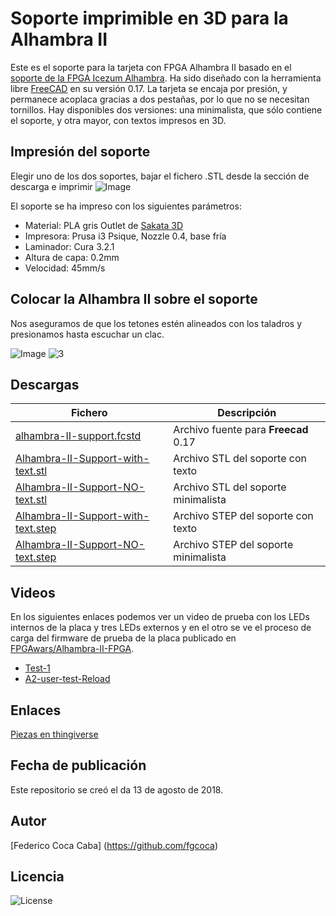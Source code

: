 # **Soporte imprimible en 3D para la Alhambra II** 

Este es el soporte para la tarjeta con FPGA Alhambra II basado en el [soporte de la FPGA Icezum Alhambra](https://github.com/FPGAwars/Icezum-Alhambra-3D-support/wiki). 
Ha sido diseñado con la herramienta libre [FreeCAD](http://www.freecadweb.org/) en su versión 0.17. 
La tarjeta se encaja por presión, y permanece acoplaca gracias a dos pestañas, por lo que no se necesitan tornillos. 
Hay disponibles dos versiones: una minimalista, que sólo contiene el soporte, y otra mayor, con textos impresos en 3D.

## **Impresión del soporte**
Elegir uno de los dos soportes, bajar el fichero .STL desde la sección de descarga e imprimir
![Image][1] 

 [1]: https://github.com/fgcoca/FPGA_Alhambra_II/blob/master/alhambra-II-3D-support/fhotos/Soporte-3D-mini.png

El soporte se ha impreso con los siguientes parámetros:

* Material: PLA gris Outlet de [Sakata 3D](https://sakata3d.com/gb/)
* Impresora: Prusa i3 Psique, Nozzle 0.4, base fría
* Laminador: Cura 3.2.1
* Altura de capa: 0.2mm
* Velocidad: 45mm/s

## **Colocar la Alhambra II sobre el soporte**
Nos aseguramos de que los tetones estén alineados con los taladros y presionamos hasta escuchar un clac.

![Image][2] ![3]

 [2]: https://github.com/fgcoca/FPGA_Alhambra_II/blob/master/alhambra-II-3D-support/fhotos/Soporte-3D-con-PCB-mini.png
 [3]: https://github.com/fgcoca/FPGA_Alhambra_II/blob/master/alhambra-II-3D-support/fhotos/Soporte-3D-con-PCB-vista-inferior-mini.png

## **Descargas**
| Fichero | Descripción|
| ---------- | ---------- |
| [alhambra-II-support.fcstd](https://github.com/fgcoca/FPGA_Alhambra_II/blob/master/alhambra-II-3D-support/Design/alhambra-II-support.fcstd)   | Archivo fuente para **Freecad** 0.17   |
| [Alhambra-II-Support-with-text.stl](https://github.com/fgcoca/FPGA_Alhambra_II/blob/master/alhambra-II-3D-support/stl/Alhambra-II-Support-with-text.stl)   | Archivo STL del soporte con texto   |
| [Alhambra-II-Support-NO-text.stl](https://github.com/fgcoca/FPGA_Alhambra_II/blob/master/alhambra-II-3D-support/stl/Alhambra-II-Support-NO-text.stl)   | Archivo STL del soporte minimalista  |
| [Alhambra-II-Support-with-text.step](https://github.com/fgcoca/FPGA_Alhambra_II/blob/master/alhambra-II-3D-support/step/Alhambra-II-Support-with-text.step)   | Archivo STEP del soporte con texto  |
| [Alhambra-II-Support-NO-text.step](https://github.com/fgcoca/FPGA_Alhambra_II/blob/master/alhambra-II-3D-support/step/Alhambra-II-Support-NO-text.step)   | Archivo STEP del soporte minimalista  |

## **Videos**
En los siguientes enlaces podemos ver un video de prueba con los LEDs internos de la placa y tres LEDs externos y en el otro se ve el proceso de carga del firmware de prueba de la placa publicado en [FPGAwars/Alhambra-II-FPGA](https://github.com/FPGAwars/Alhambra-II-FPGA/tree/master/examples/user-test).

* [Test-1](https://youtu.be/c4QdQ5LqcVw)
* [A2-user-test-Reload](https://youtu.be/j2aKBtynkGg)

## **Enlaces**
 [Piezas en thingiverse](https://www.thingiverse.com/thing:1305273)

## **Fecha de publicación**
Este repositorio se creó el da 13 de agosto de 2018.

## **Autor**

[Federico Coca Caba] (https://github.com/fgcoca)

## **Licencia**
![License][88]

 [88]: https://github.com/fgcoca/3D-Design_Robots_Other/blob/master/Lapicero/Licencia/licencia.png
